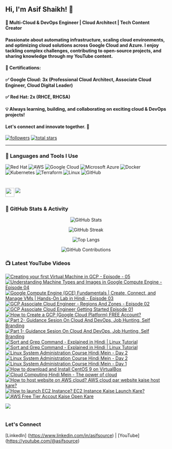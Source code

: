 ## Hi, I'm Asif Shaikh! 👋

#### 🚀 Multi-Cloud & DevOps Engineer | Cloud Architect | Tech Content Creator

#### Passionate about automating infrastructure, scaling cloud environments, and optimizing cloud solutions across Google Cloud and Azure. I enjoy tackling complex challenges, contributing to open-source projects, and sharing knowledge through my YouTube content.

#### 🎯 Certifications:
#### ✅ Google Cloud: 3x (Professional Cloud Architect, Associate Cloud Engineer, Cloud Digital Leader)
#### ✅ Red Hat: 2x (RHCE, RHCSA)

#### 💡 Always learning, building, and collaborating on exciting cloud & DevOps projects!
#### Let's connect and innovate together. 🚀


   <p align="left">
      <a href="https://www.youtube.com/c/asifsource?sub_confirmation=1">
      <a href="https://www.youtube.com/c/asifsource"> 
      <a href="https://github.com/asifsource?tab=followers">
         <img alt="followers" title="Follow me on Github" src="https://custom-icon-badges.demolab.com/github/followers/asifsource?color=236ad3&labelColor=1155ba&style=for-the-badge&logo=person-add&label=Follow&logoColor=white"/></a>
      <a href="https://github.com/asifsource?tab=repositories&sort=stargazers">
         <img alt="total stars" title="Total stars on GitHub" src="https://custom-icon-badges.demolab.com/github/stars/asifsource?color=55960c&style=for-the-badge&labelColor=488207&logo=star"/></a>
   </p>

---

### 🧰 Languages and Tools I Use

![Red Hat](https://img.shields.io/badge/Red_Hat-EE0000?style=for-the-badge&logo=redhat&logoColor=white)
![AWS](https://img.shields.io/badge/Amazon_AWS-232F3E?style=for-the-badge&logo=amazon-aws&logoColor=FF9900)
![Google Cloud](https://img.shields.io/badge/Google_Cloud-4285F4?style=for-the-badge&logo=googlecloud&logoColor=white)
![Microsoft Azure](https://img.shields.io/badge/Microsoft_Azure-0078D4?style=for-the-badge&logo=microsoft-azure&logoColor=white)
![Docker](https://img.shields.io/badge/Docker-2496ED?style=for-the-badge&logo=docker&logoColor=white)
![Kubernetes](https://img.shields.io/badge/Kubernetes-326CE5?style=for-the-badge&logo=kubernetes&logoColor=white)
![Terraform](https://img.shields.io/badge/Terraform-7B42BC?style=for-the-badge&logo=terraform&logoColor=white)
![Linux](https://img.shields.io/badge/Linux-FCC624?style=for-the-badge&logo=linux&logoColor=black)
![GitHub](https://img.shields.io/badge/GitHub-181717?style=for-the-badge&logo=github&logoColor=white)



#

[<img src="https://custom-icon-badges.demolab.com/badge/-Subscribe%20For%20More-red?style=for-the-badge&logo=video&logoColor=white"/>](https://www.youtube.com/channel/UCCu6yHpjvZU2U0uWaxZRypQ?sub_confirmation=1)
[<img align="left" width="28px" src="https://upload.wikimedia.org/wikipedia/commons/8/81/LinkedIn_icon.svg?style=for-the-badge&logo=video&logoColor=white"/>](https://www.linkedin.com/in/asifsource)
#         
### 🚀 GitHub Stats & Activity

<div align="center">
  
  ![GitHub Stats](https://github-readme-stats.vercel.app/api?username=asifsource&show_icons=true&theme=radical&hide_border=true&count_private=true&include_all_commits=true)
  
  ![GitHub Streak](https://github-readme-streak-stats.herokuapp.com?user=asifsource&theme=radical&hide_border=true&date_format=M%20j%5B%2C%20Y%5D)
  
  ![Top Langs](https://github-readme-stats.vercel.app/api/top-langs/?username=asifsource&layout=compact&theme=radical&hide_border=true)
  
  ![GitHub Contributions](https://github-readme-activity-graph.vercel.app/graph?username=asifsource&theme=react-dark&hide_border=true&area=true&bg_color=00000000)

</div>

### 📺 Latest YouTube Videos

<!-- BEGIN YOUTUBE-CARDS -->
[![Creating your first Virtual Machine in GCP - Episode - 05](https://ytcards.demolab.com/?id=2IRIPcJc7cM&title=Creating+your+first+Virtual+Machine+in+GCP+Episode+05](url)&lang=en&timestamp=1737391860&background_color=%230d1117&title_color=%23ffffff&stats_color=%23dedede&width=250&border_radius=5&duration=385 "Creating your first Virtual Machine in GCP - Episode - 05")](https://youtu.be/2IRIPcJc7cM)
[![Understanding Machine Types and Images in Google Compute Engine - Episode 04](https://ytcards.demolab.com/?id=tFIe3j5YKlw&title=Understanding+Machine+Types+and+Images+in+Google+Compute+Engine+04](url)&lang=en&timestamp=1737288300&background_color=%230d1117&title_color=%23ffffff&stats_color=%23dedede&width=250&border_radius=5&duration=385 "Understanding Machine Types and Images in Google Compute Engine - Episode 04")](https://youtu.be/tFIe3j5YKlw)
[![Google Compute Engine (GCE) Fundamentals | Create, Connect, and Manage VMs | Hands-On Lab in Hindi - Episode 03](https://ytcards.demolab.com/?id=gI7EEg4hERc&title=Google+Compute+Engine+(GCE)+Fundamentals+Create+Connect+and+Manage+VMs+Hands+On+Lab+in+Hindi+Episode+03](url)&lang=en&timestamp=1737141238&background_color=%230d1117&title_color=%23ffffff&stats_color=%23dedede&width=250&border_radius=5&duration=385 "Google Compute Engine (GCE) Fundamentals | Create, Connect, and Manage VMs | Hands-On Lab in Hindi - Episode 03")](https://youtu.be/gI7EEg4hERc)
[![GCP Associate Cloud Engineer - Regions And Zones - Episode 02](https://ytcards.demolab.com/?id=nY9m3MnNMWg&title=GCP+Associate+Cloud+Engineer+Regions+And+Zones+Episode+01](url)&lang=en&timestamp=1736848800&background_color=%230d1117&title_color=%23ffffff&stats_color=%23dedede&width=250&border_radius=5&duration=385 "GCP Associate Cloud Engineer - Regions And Zones - Episode 02")](https://youtu.be/nY9m3MnNMWg)
[![GCP Associate Cloud Engineer Getting Started Episode 01](https://ytcards.demolab.com/?id=j9ckW8ZXdS4&title=GCP+Associate+Cloud+Engineer+Getting+Started+Episode+01](url)&lang=en&timestamp=1736609813&background_color=%230d1117&title_color=%23ffffff&stats_color=%23dedede&width=250&border_radius=5&duration=385 "GCP Associate Cloud Engineer Getting Started Episode 01")](https://youtu.be/j9ckW8ZXdS4)
[![How to Create a GCP (Google Cloud Platform) FREE Account?](https://ytcards.demolab.com/?id=Mb19o5nK2gQ&title=How+to+Create+a+GCP+(Google+Cloud+Platform)+FREE+Account+?](url)&lang=en&timestamp=1736364300&background_color=%230d1117&title_color=%23ffffff&stats_color=%23dedede&width=250&border_radius=5&duration=385 "How to Create a GCP (Google Cloud Platform) FREE Account?")](https://youtu.be/Mb19o5nK2gQ)
[![Part 2- Guidance Sesion On Cloud And DevOps, Job Hunting, Self Branding](https://ytcards.demolab.com/?id=MHJa3i8fibI&title=Part+2+Guidance+Sesion+On+Cloud+And+DevOps+Job+Hunting+Self+Branding](url)&lang=en&timestamp=1727604000&background_color=%230d1117&title_color=%23ffffff&stats_color=%23dedede&width=250&border_radius=5&duration=385 "Part 2 - Guidance Sesion On Cloud And DevOps, Job Hunting, Self Branding")](https://youtu.be/MHJa3i8fibI)
[![Part 1- Guidance Sesion On Cloud And DevOps, Job Hunting, Self Branding](https://ytcards.demolab.com/?id=utbvmRRirQs&title=Part+1+Guidance+Sesion+On+Cloud+And+DevOps+Job+Hunting+Self+Branding](url)&lang=en&timestamp=1727431200&background_color=%230d1117&title_color=%23ffffff&stats_color=%23dedede&width=250&border_radius=5&duration=385 "Part 1 - Guidance Sesion On Cloud And DevOps, Job Hunting, Self Branding")](https://youtu.be/utbvmRRirQs)
[![Sort and Grep Command - Explained in Hindi | Linux Tutorial](https://ytcards.demolab.com/?id=codERi_8GK4&title=Linux+User+Management+Explained+in+Hindi+|+Linux+Tutorial](url)&lang=en&timestamp=1726912800&background_color=%230d1117&title_color=%23ffffff&stats_color=%23dedede&width=250&border_radius=5&duration=385 "Linux User Management - Explained in Hindi | Linux Tutorial")](https://youtu.be/codERi_8GK4)
[![Sort and Grep Command - Explained in Hindi | Linux Tutorial](https://ytcards.demolab.com/?id=c9zUM2D0JtI&title=Sort+and+grep+command+Explained+in+Hindi+|+Linux+Tutorial](url)&lang=en&timestamp=1716370200&background_color=%230d1117&title_color=%23ffffff&stats_color=%23dedede&width=250&border_radius=5&duration=385 "Sort and Grep Command - Explained in Hindi | Linux Tutorial")](https://youtu.be/c9zUM2D0JtI)
[![Linux System Administration Course Hindi Mein - Day 2](https://ytcards.demolab.com/?id=aniOdoG5ADs&title=Linux+Boot+Process+Explained+in+Hindi+|+Linux+बूट+प्रोसेस+कैसे+काम+करता+है](url)&lang=en&timestamp=1714319100&background_color=%230d1117&title_color=%23ffffff&stats_color=%23dedede&width=250&border_radius=5&duration=385 "Linux Boot Process Explained in Hindi | Linux बूट प्रोसेस कैसे काम करता है")](https://youtu.be/aniOdoG5ADs)
[![Linux System Administration Course Hindi Mein - Day 2](https://ytcards.demolab.com/?id=WA--4jUbxLA&title=Linux+System+Administration+Course+Hindi+Mein+-+Day+2](url)&lang=en&timestamp=1696759200&background_color=%230d1117&title_color=%23ffffff&stats_color=%23dedede&width=250&border_radius=5&duration=385 "Linux System Administration Course Hindi Mein - Day 2")](https://youtu.be/WA--4jUbxLA)
[![Linux System Administration Course Hindi Mein - Day 1](https://ytcards.demolab.com/?id=z0TJEytrd0A&title=Linux+System+Administration+Course+Hindi+Mein+-+Day+1](url)&lang=en&timestamp=1695376800&background_color=%230d1117&title_color=%23ffffff&stats_color=%23dedede&width=250&border_radius=5&duration=385 "Linux System Administration Course Hindi Mein - Day 1")](https://youtu.be/z0TJEytrd0A)
[![How to download and Install CentOS 9 on VirtualBox](https://ytcards.demolab.com/?id=kfi42KQlR_M&title=How+to+Download+And+Install+CentOS+9+on+VirtualBox](url)&lang=en&timestamp=1695117600&background_color=%230d1117&title_color=%23ffffff&stats_color=%23dedede&width=250&border_radius=5&duration=385 "How to download and Install CentOS 9 on VirtualBox")](https://youtu.be/kfi42KQlR_M)
[![Cloud Computing Hindi Mein - The power of cloud](https://ytcards.demolab.com/?id=NyG_RaY03to&title=Cloud+Computing+Hindi+Mein+-+The+power+of+cloud](url)&lang=en&timestamp=1690864200&background_color=%230d1117&title_color=%23ffffff&stats_color=%23dedede&width=250&border_radius=5&duration=385 "Cloud Computing Hindi Mein - The power of cloud")](https://youtu.be/NyG_RaY03to)
[![How to host website on AWS cloud? AWS cloud par website kaise host kare?](https://ytcards.demolab.com/?id=H3bmXQklcws&title=How+to+host+website+on+AWS+Cloud?+AWS+cloud+par+website+kaise+host+kare?](url)&lang=en&timestamp=1689588000&background_color=%230d1117&title_color=%23ffffff&stats_color=%23dedede&width=250&border_radius=5&duration=385 "How to host website on AWS cloud? AWS cloud par website kaise host kare?")](https://youtu.be/H3bmXQklcws)
[![How to launch EC2 Instance? EC2 Instance Kaise Launch Kare?](https://ytcards.demolab.com/?id=_gYtZWnYCdw&title=How+to+launch+EC2+Instance?+EC2+Instance+Kaise+Launch+Kare?](url)&lang=en&timestamp=1688764346&background_color=%230d1117&title_color=%23ffffff&stats_color=%23dedede&width=250&border_radius=5&duration=385 "How to launch EC2 Instance? EC2 Instance Kaise Launch Kare?")](https://youtu.be/_gYtZWnYCdw)
[![AWS Free Tier Accout Kaise Open Kare](https://ytcards.demolab.com/?id=e1MFQrEW7kk&title=AWS+Free+Tier+Account+Kaise+Open+Kare](url)&lang=en&timestamp=1687875732&background_color=%230d1117&title_color=%23ffffff&stats_color=%23dedede&width=250&border_radius=5&duration=385 "AWS Free Tier Accout Kaise Open Kare")](https://youtu.be/e1MFQrEW7kk)
<!-- END YOUTUBE-CARDS -->

[<img src="https://custom-icon-badges.demolab.com/badge/-Subscribe%20For%20More-red?style=for-the-badge&logo=video&logoColor=white"/>](https://www.youtube.com/channel/UCCu6yHpjvZU2U0uWaxZRypQ?sub_confirmation=1)

#
### Let's Connect
[LinkedIn] (https://www.linkedin.com/in/asifsource) | [YouTube] (https://youtube.com/@asifsource)

<!-- ![GitHub Streak](https://streak-stats.demolab.com?user=AsifSource&theme=gruvbox&border_radius=4.5) -->



